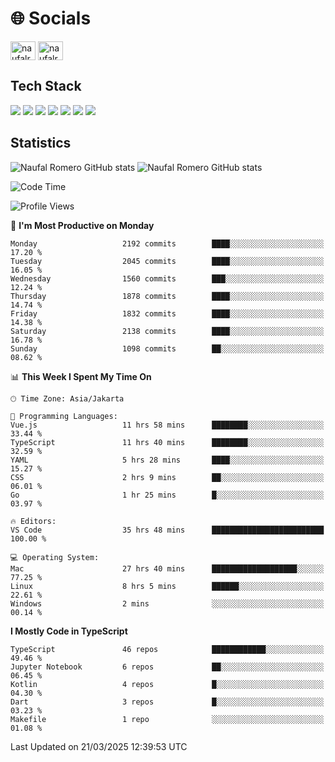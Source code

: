 <h1 align="">🌐 Socials</h1>
<p align="left">
<a href="https://linkedin.com/in/naufal-romero-putra-pratama-9ab816177/" target="blank"><img align="center" src="https://raw.githubusercontent.com/rahuldkjain/github-profile-readme-generator/master/src/images/icons/Social/linked-in-alt.svg" alt="naufalromero" height="30" width="40" /></a>
<a href="https://instagram.com/naufalromero" target="blank"><img align="center" src="https://raw.githubusercontent.com/rahuldkjain/github-profile-readme-generator/master/src/images/icons/Social/instagram.svg" alt="naufalromero" height="30" width="40" /></a>
</p>


<h2 align="">Tech Stack</h2>
<div align="">
  <img src="https://img.shields.io/badge/next.js-000000?style=for-the-badge&logo=nextdotjs&logoColor=white"/>
 <img src="https://img.shields.io/badge/typescript-%23007ACC.svg?style=for-the-badge&logo=typescript&logoColor=white"/>
 <img src="https://img.shields.io/badge/react-%2320232a.svg?style=for-the-badge&logo=react&logoColor=%2361DAFB"/>
 <img src="https://img.shields.io/badge/tailwindcss-%2338B2AC.svg?style=for-the-badge&logo=tailwind-css&logoColor=white"/>
 <img src="https://img.shields.io/badge/Prisma-3982CE?style=for-the-badge&logo=Prisma&logoColor=white"/>
 <img src="https://img.shields.io/badge/javascript-%23323330.svg?style=for-the-badge&logo=javascript&logoColor=%23F7DF1E"/>
 <img src="https://img.shields.io/badge/java-%23ED8B00.svg?style=for-the-badge&logo=openjdk&logoColor=white"/>
</div>


<h2 align="">Statistics</h2>
<div align="">
<img src="https://github-readme-stats-xi-nine-74.vercel.app/api?username=romves&show_icons=true&theme=tokyonight&include_all_commits=true&count_private=true" alt="Naufal Romero GitHub stats"/>
<img src="https://github-readme-stats-xi-nine-74.vercel.app/api/top-langs/?username=romves&theme=tokyonight&hide_border=false&include_all_commits=true&count_private=true&layout=compact" alt="Naufal Romero GitHub stats"/>
</div>

<!--START_SECTION:waka-->
![Code Time](http://img.shields.io/badge/Code%20Time-2%2C194%20hrs%2022%20mins-blue)

![Profile Views](http://img.shields.io/badge/Profile%20Views-1-blue)

📅 **I'm Most Productive on Monday** 

```text
Monday                   2192 commits        ████░░░░░░░░░░░░░░░░░░░░░   17.20 % 
Tuesday                  2045 commits        ████░░░░░░░░░░░░░░░░░░░░░   16.05 % 
Wednesday                1560 commits        ███░░░░░░░░░░░░░░░░░░░░░░   12.24 % 
Thursday                 1878 commits        ████░░░░░░░░░░░░░░░░░░░░░   14.74 % 
Friday                   1832 commits        ████░░░░░░░░░░░░░░░░░░░░░   14.38 % 
Saturday                 2138 commits        ████░░░░░░░░░░░░░░░░░░░░░   16.78 % 
Sunday                   1098 commits        ██░░░░░░░░░░░░░░░░░░░░░░░   08.62 % 
```


📊 **This Week I Spent My Time On** 

```text
🕑︎ Time Zone: Asia/Jakarta

💬 Programming Languages: 
Vue.js                   11 hrs 58 mins      ████████░░░░░░░░░░░░░░░░░   33.44 % 
TypeScript               11 hrs 40 mins      ████████░░░░░░░░░░░░░░░░░   32.59 % 
YAML                     5 hrs 28 mins       ████░░░░░░░░░░░░░░░░░░░░░   15.27 % 
CSS                      2 hrs 9 mins        ██░░░░░░░░░░░░░░░░░░░░░░░   06.01 % 
Go                       1 hr 25 mins        █░░░░░░░░░░░░░░░░░░░░░░░░   03.97 % 

🔥 Editors: 
VS Code                  35 hrs 48 mins      █████████████████████████   100.00 % 

💻 Operating System: 
Mac                      27 hrs 40 mins      ███████████████████░░░░░░   77.25 % 
Linux                    8 hrs 5 mins        ██████░░░░░░░░░░░░░░░░░░░   22.61 % 
Windows                  2 mins              ░░░░░░░░░░░░░░░░░░░░░░░░░   00.14 % 
```

**I Mostly Code in TypeScript** 

```text
TypeScript               46 repos            ████████████░░░░░░░░░░░░░   49.46 % 
Jupyter Notebook         6 repos             ██░░░░░░░░░░░░░░░░░░░░░░░   06.45 % 
Kotlin                   4 repos             █░░░░░░░░░░░░░░░░░░░░░░░░   04.30 % 
Dart                     3 repos             █░░░░░░░░░░░░░░░░░░░░░░░░   03.23 % 
Makefile                 1 repo              ░░░░░░░░░░░░░░░░░░░░░░░░░   01.08 % 
```




 Last Updated on 21/03/2025 12:39:53 UTC
<!--END_SECTION:waka-->
